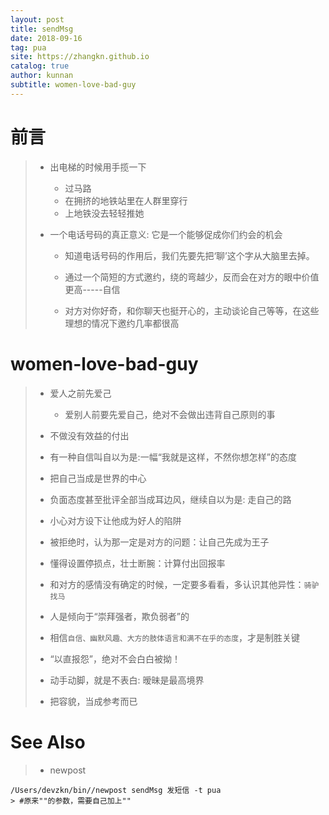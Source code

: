 ```yaml
---
layout: post
title: sendMsg
date: 2018-09-16
tag: pua
site: https://zhangkn.github.io
catalog: true
author: kunnan
subtitle: women-love-bad-guy
---
```




# 前言



> * 出电梯的时候用手揽一下
>
>   *  过马路
>   * 在拥挤的地铁站里在人群里穿行
>   * 上地铁没去轻轻推她
>
> * 一个电话号码的真正意义: 它是一个能够促成你们约会的机会
>
>   * 知道电话号码的作用后，我们先要先把‘聊’这个字从大脑里去掉。
>
>   * 通过一个简短的方式邀约，绕的弯越少，反而会在对方的眼中价值更高-----自信
>
>   * 对方对你好奇，和你聊天也挺开心的，主动谈论自己等等，在这些理想的情况下邀约几率都很高
>

#  **women-love-bad-guy**



> * 爱人之前先爱己
>
>   * 爱别人前要先爱自己，绝对不会做出违背自己原则的事
> * 不做没有效益的付出
> * 有一种自信叫自以为是:一幅“我就是这样，不然你想怎样”的态度
> * 把自己当成是世界的中心
> * 负面态度甚至批评全部当成耳边风，继续自以为是: 走自己的路
> * 小心对方设下让他成为好人的陷阱
> * 被拒绝时，认为那一定是对方的问题：让自己先成为王子
> * 懂得设置停损点，壮士断腕：计算付出回报率
> * 和对方的感情没有确定的时候，一定要多看看，多认识其他异性：`骑驴找马`
> * 人是倾向于“崇拜强者，欺负弱者”的
> * 相信`自信、幽默风趣、大方的肢体语言和满不在乎的态度`，才是制胜关键
> * “以直报怨”，绝对不会白白被拗！
> * 动手动脚，就是不表白: 暧昧是最高境界
> * 把容貌，当成参考而已





# See Also 

>* newpost 
>
```
/Users/devzkn/bin//newpost sendMsg 发短信 -t pua
> #原来""的参数，需要自己加上""
```


